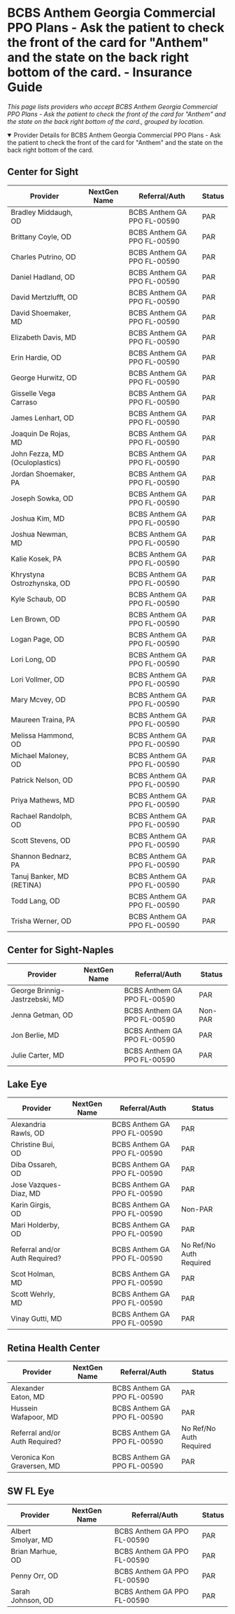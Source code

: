 # BCBS Anthem Georgia Commercial PPO Plans - Ask the patient to check the front of the card for "Anthem" and the state on the back right bottom of the card. - Insurance Guide

*This page lists providers who accept BCBS Anthem Georgia Commercial PPO Plans - Ask the patient to check the front of the card for "Anthem" and the state on the back right bottom of the card., grouped by location.*

<details open><summary>Provider Details for BCBS Anthem Georgia Commercial PPO Plans - Ask the patient to check the front of the card for "Anthem" and the state on the back right bottom of the card.</summary>

## Center for Sight

| Provider | NextGen Name | Referral/Auth | Status |
|----------|-------------|--------------|--------|
| Bradley Middaugh, OD |  | BCBS Anthem GA PPO FL-00590 | PAR |
| Brittany Coyle, OD |  | BCBS Anthem GA PPO FL-00590 | PAR |
| Charles Putrino, OD |  | BCBS Anthem GA PPO FL-00590 | PAR |
| Daniel Hadland, OD |  | BCBS Anthem GA PPO FL-00590 | PAR |
| David Mertzlufft, OD |  | BCBS Anthem GA PPO FL-00590 | PAR |
| David Shoemaker, MD |  | BCBS Anthem GA PPO FL-00590 | PAR |
| Elizabeth Davis, MD |  | BCBS Anthem GA PPO FL-00590 | PAR |
| Erin Hardie, OD |  | BCBS Anthem GA PPO FL-00590 | PAR |
| George Hurwitz, OD |  | BCBS Anthem GA PPO FL-00590 | PAR |
| Gisselle Vega Carraso |  | BCBS Anthem GA PPO FL-00590 | PAR |
| James Lenhart, OD |  | BCBS Anthem GA PPO FL-00590 | PAR |
| Joaquin De Rojas, MD |  | BCBS Anthem GA PPO FL-00590 | PAR |
| John Fezza, MD (Oculoplastics) |  | BCBS Anthem GA PPO FL-00590 | PAR |
| Jordan Shoemaker, PA |  | BCBS Anthem GA PPO FL-00590 | PAR |
| Joseph Sowka, OD |  | BCBS Anthem GA PPO FL-00590 | PAR |
| Joshua Kim, MD |  | BCBS Anthem GA PPO FL-00590 | PAR |
| Joshua Newman, MD |  | BCBS Anthem GA PPO FL-00590 | PAR |
| Kalie Kosek, PA |  | BCBS Anthem GA PPO FL-00590 | PAR |
| Khrystyna Ostrozhynska, OD |  | BCBS Anthem GA PPO FL-00590 | PAR |
| Kyle Schaub, OD |  | BCBS Anthem GA PPO FL-00590 | PAR |
| Len Brown, OD |  | BCBS Anthem GA PPO FL-00590 | PAR |
| Logan Page, OD |  | BCBS Anthem GA PPO FL-00590 | PAR |
| Lori Long, OD |  | BCBS Anthem GA PPO FL-00590 | PAR |
| Lori Vollmer, OD |  | BCBS Anthem GA PPO FL-00590 | PAR |
| Mary Mcvey, OD |  | BCBS Anthem GA PPO FL-00590 | PAR |
| Maureen Traina, PA |  | BCBS Anthem GA PPO FL-00590 | PAR |
| Melissa Hammond, OD |  | BCBS Anthem GA PPO FL-00590 | PAR |
| Michael Maloney, OD |  | BCBS Anthem GA PPO FL-00590 | PAR |
| Patrick Nelson, OD |  | BCBS Anthem GA PPO FL-00590 | PAR |
| Priya Mathews, MD |  | BCBS Anthem GA PPO FL-00590 | PAR |
| Rachael Randolph, OD |  | BCBS Anthem GA PPO FL-00590 | PAR |
| Scott Stevens, OD |  | BCBS Anthem GA PPO FL-00590 | PAR |
| Shannon Bednarz, PA |  | BCBS Anthem GA PPO FL-00590 | PAR |
| Tanuj Banker, MD (RETINA) |  | BCBS Anthem GA PPO FL-00590 | PAR |
| Todd Lang, OD |  | BCBS Anthem GA PPO FL-00590 | PAR |
| Trisha Werner, OD |  | BCBS Anthem GA PPO FL-00590 | PAR |

## Center for Sight-Naples

| Provider | NextGen Name | Referral/Auth | Status |
|----------|-------------|--------------|--------|
| George Brinnig-Jastrzebski, MD |  | BCBS Anthem GA PPO FL-00590 | PAR |
| Jenna Getman, OD |  | BCBS Anthem GA PPO FL-00590 | Non-PAR |
| Jon Berlie, MD |  | BCBS Anthem GA PPO FL-00590 | PAR |
| Julie Carter, MD |  | BCBS Anthem GA PPO FL-00590 | PAR |

## Lake Eye 

| Provider | NextGen Name | Referral/Auth | Status |
|----------|-------------|--------------|--------|
| Alexandria Rawls, OD |  | BCBS Anthem GA PPO FL-00590 | PAR |
| Christine Bui, OD |  | BCBS Anthem GA PPO FL-00590 | PAR |
| Diba Ossareh, OD |  | BCBS Anthem GA PPO FL-00590 | PAR |
| Jose Vazques-Diaz, MD |  | BCBS Anthem GA PPO FL-00590 | PAR |
| Karin Girgis, OD |  | BCBS Anthem GA PPO FL-00590 | Non-PAR |
| Mari Holderby, OD |  | BCBS Anthem GA PPO FL-00590 | PAR |
| Referral and/or Auth Required? |  | BCBS Anthem GA PPO FL-00590 | No Ref/No Auth Required |
| Scot Holman, MD |  | BCBS Anthem GA PPO FL-00590 | PAR |
| Scott Wehrly, MD |  | BCBS Anthem GA PPO FL-00590 | PAR |
| Vinay Gutti, MD |  | BCBS Anthem GA PPO FL-00590 | PAR |

## Retina Health Center

| Provider | NextGen Name | Referral/Auth | Status |
|----------|-------------|--------------|--------|
| Alexander Eaton, MD |  | BCBS Anthem GA PPO FL-00590 | PAR |
| Hussein Wafapoor, MD |  | BCBS Anthem GA PPO FL-00590 | PAR |
| Referral and/or Auth Required? |  | BCBS Anthem GA PPO FL-00590 | No Ref/No Auth Required |
| Veronica Kon Graversen, MD |  | BCBS Anthem GA PPO FL-00590 | PAR |

## SW FL Eye

| Provider | NextGen Name | Referral/Auth | Status |
|----------|-------------|--------------|--------|
| Albert Smolyar, MD |  | BCBS Anthem GA PPO FL-00590 | PAR |
| Brian Marhue, OD |  | BCBS Anthem GA PPO FL-00590 | PAR |
| Penny Orr, OD |  | BCBS Anthem GA PPO FL-00590 | PAR |
| Sarah Johnson, OD |  | BCBS Anthem GA PPO FL-00590 | PAR |

</details>

